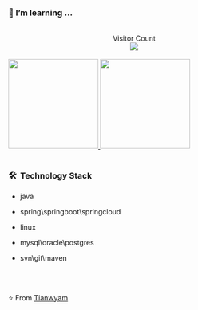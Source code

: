 ### 🌱 I’m learning ...

<br/>

<div align="center"> 
  Visitor Count
  <br/>
  <img src="https://profile-counter.glitch.me/tianwyam/count.svg" />
</div>

<br/>

<a href="https://github.com/tianwyam">
  <img height="180em"  src="https://github-readme-stats.vercel.app/api?username=tianwyam&theme=buefy&show_icons=true" />
  <img height="180em"  src="https://github-readme-stats.vercel.app/api/top-langs/?username=tianwyam&theme=buefy&layout=compact" />
</a>

<br/>
<br/>

<h3> 🛠 &nbsp;Technology Stack</h3>

- java
- spring\springboot\springcloud

- linux

- mysql\oracle\postgres

- svn\git\maven



<br/>
<br/>

⭐️ From [Tianwyam](https://github.com/tianwyam) 
